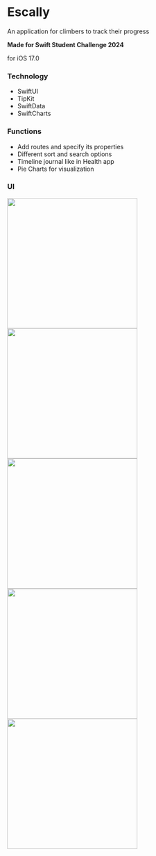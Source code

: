 # Escally
An application for climbers to track their progress

**Made for Swift Student Challenge 2024**

for iOS 17.0

### Technology

- SwiftUI
- TipKit
- SwiftData
- SwiftCharts

### Functions

- Add routes and specify its properties
- Different sort and search options
- Timeline journal like in Health app
- Pie Charts for visualization

### UI
<img src="https://github.com/nastyabeggin/iOS_app_Escally-SSC24/assets/45201186/8cea306a-f0fd-42a2-ad2f-e99e8794eb5e" width="300"/>
<img src="https://github.com/nastyabeggin/iOS_app_Escally-SSC24/assets/45201186/ac36830c-c8c1-4666-b229-127f2fb5590b" width="300"/>
<img src="https://github.com/nastyabeggin/iOS_app_Escally-SSC24/assets/45201186/17e9099c-83cd-4419-8ff3-f21fe26330bb" width="300"/>
<img src="https://github.com/nastyabeggin/iOS_app_Escally-SSC24/assets/45201186/e1a4c295-4eae-4b3a-a654-0d2dbe782bef" width="300"/>
<img src="https://github.com/nastyabeggin/iOS_app_Escally-SSC24/assets/45201186/a68e334e-19fd-4190-87b3-3f92fafbe68a" width="300"/>

